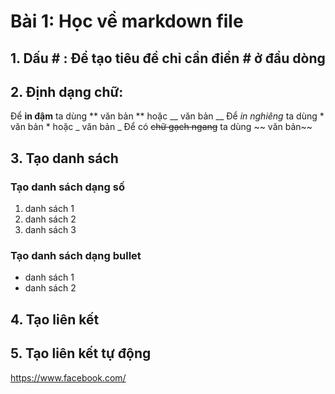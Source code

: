 # Bài 1: Học về markdown file
## 1. Dấu # : Để tạo tiêu đề chỉ cần điền # ở đầu dòng
## 2. Định dạng chữ:
 Để **in đậm** ta dùng ** văn bản ** hoặc __ văn bản __
 Để *in nghiêng* ta dùng * văn bản * hoặc _ văn bản _
 Để có ~~chữ gạch ngang~~ ta dùng ~~ văn bản~~
## 3. Tạo danh sách
### Tạo danh sách dạng số
1. danh sách 1
2. danh sách 2
3. danh sách 3
### Tạo danh sách dạng bullet
- danh sách 1
- danh sách 2
## 4. Tạo liên kết

## 5. Tạo liên kết tự động
https://www.facebook.com/

